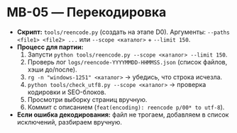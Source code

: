 # MB-05 — Перекодировка

- **Скрипт:** `tools/reencode.py` (создать на этапе D0). Аргументы: `--paths <file1> <file2> ...` или `--scope <каталог>` + `--limit 150`.
- **Процесс для партии:**
  1. Запусти `python tools/reencode.py --scope <каталог> --limit 150`.
  2. Проверь лог `logs/reencode-YYYYMMDD-HHMMSS.json` (список файлов, хэши до/после).
  3. `rg -n "windows-1251" <каталог>` → убедись, что строка исчезла.
  4. `python tools/check_utf8.py --scope <каталог>` → проверка кодировки и SEO-блоков.
  5. Просмотри выборку страниц вручную.
  6. Коммит с описанием (`feat(encoding): reencode p/00* to utf-8`).
- **Если ошибка декодирования:** файл не трогаем, добавляем в список исключений, разбираем вручную.
